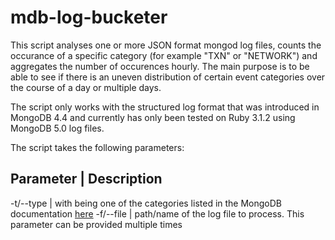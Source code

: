 # mdb-log-bucketer

This script analyses one or more JSON format mongod log files, counts the occurance of a specific category (for example "TXN" or "NETWORK") and aggregates the number of occurences hourly. The main purpose is to be able to see if there is an uneven distribution of certain event categories over the course of a day or multiple days.

The script only works with the structured log format that was introduced in MongoDB 4.4 and currently has only been tested on Ruby 3.1.2 using MongoDB 5.0 log files.

The script takes the following parameters:

Parameter | Description
-----------------------
-t/--type <CATEGORY> | with <CATEGORY> being one of the categories listed in the MongoDB documentation [here](https://www.mongodb.com/docs/manual/reference/log-messages/#components)
-f/--file <FILENAME> | path/name of the log file to process. This parameter can be provided multiple times


